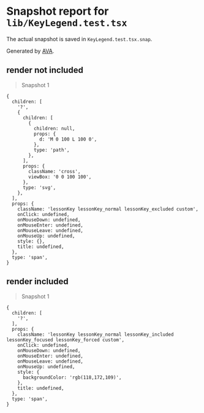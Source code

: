 # Snapshot report for `lib/KeyLegend.test.tsx`

The actual snapshot is saved in `KeyLegend.test.tsx.snap`.

Generated by [AVA](https://avajs.dev).

## render not included

> Snapshot 1

    {
      children: [
        '?',
        {
          children: [
            {
              children: null,
              props: {
                d: 'M 0 100 L 100 0',
              },
              type: 'path',
            },
          ],
          props: {
            className: 'cross',
            viewBox: '0 0 100 100',
          },
          type: 'svg',
        },
      ],
      props: {
        className: 'lessonKey lessonKey_normal lessonKey_excluded custom',
        onClick: undefined,
        onMouseDown: undefined,
        onMouseEnter: undefined,
        onMouseLeave: undefined,
        onMouseUp: undefined,
        style: {},
        title: undefined,
      },
      type: 'span',
    }

## render included

> Snapshot 1

    {
      children: [
        '?',
      ],
      props: {
        className: 'lessonKey lessonKey_normal lessonKey_included lessonKey_focused lessonKey_forced custom',
        onClick: undefined,
        onMouseDown: undefined,
        onMouseEnter: undefined,
        onMouseLeave: undefined,
        onMouseUp: undefined,
        style: {
          backgroundColor: 'rgb(118,172,109)',
        },
        title: undefined,
      },
      type: 'span',
    }
